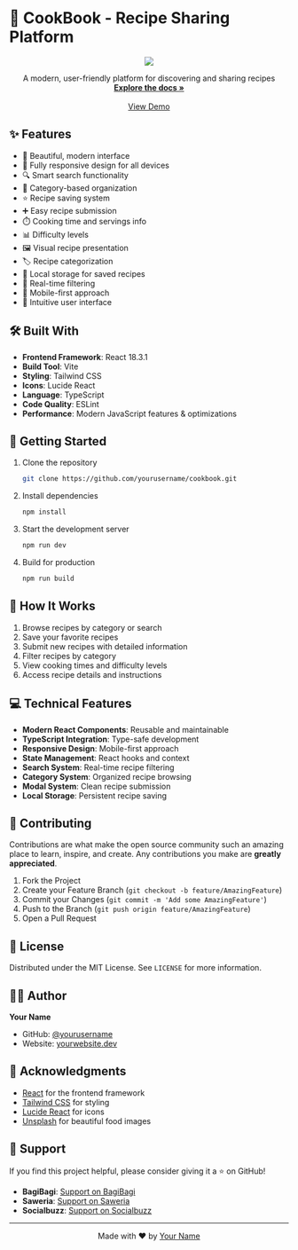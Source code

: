 # 🍳 CookBook - Recipe Sharing Platform

<div align="center">
  <img src="https://images.unsplash.com/photo-1556761175-b413da4baf72?auto=format&fit=crop&w=1200&q=80">
  
  <p align="center">
    A modern, user-friendly platform for discovering and sharing recipes
    <br />
    <a href="https://github.com/yourusername/cookbook"><strong>Explore the docs »</strong></a>
    <br />
    <br />
    <a href="https://cookbook-recipes.netlify.app/">View Demo</a>
  </p>
</div>

## ✨ Features

- 🎨 Beautiful, modern interface
- 📱 Fully responsive design for all devices
- 🔍 Smart search functionality
- 📂 Category-based organization
- ⭐ Recipe saving system
- ➕ Easy recipe submission
- ⏱️ Cooking time and servings info
- 📊 Difficulty levels
- 🖼️ Visual recipe presentation
- 🏷️ Recipe categorization
- 💾 Local storage for saved recipes
- 🔄 Real-time filtering
- 📱 Mobile-first approach
- 🎯 Intuitive user interface

## 🛠️ Built With

- **Frontend Framework**: React 18.3.1
- **Build Tool**: Vite
- **Styling**: Tailwind CSS
- **Icons**: Lucide React
- **Language**: TypeScript
- **Code Quality**: ESLint
- **Performance**: Modern JavaScript features & optimizations

## 🚀 Getting Started

1. Clone the repository
   ```sh
   git clone https://github.com/yourusername/cookbook.git
   ```

2. Install dependencies
   ```sh
   npm install
   ```

3. Start the development server
   ```sh
   npm run dev
   ```

4. Build for production
   ```sh
   npm run build
   ```

## 🌟 How It Works

1. Browse recipes by category or search
2. Save your favorite recipes
3. Submit new recipes with detailed information
4. Filter recipes by category
5. View cooking times and difficulty levels
6. Access recipe details and instructions

## 💻 Technical Features

- **Modern React Components**: Reusable and maintainable
- **TypeScript Integration**: Type-safe development
- **Responsive Design**: Mobile-first approach
- **State Management**: React hooks and context
- **Search System**: Real-time recipe filtering
- **Category System**: Organized recipe browsing
- **Modal System**: Clean recipe submission
- **Local Storage**: Persistent recipe saving

## 🤝 Contributing

Contributions are what make the open source community such an amazing place to learn, inspire, and create. Any contributions you make are **greatly appreciated**.

1. Fork the Project
2. Create your Feature Branch (`git checkout -b feature/AmazingFeature`)
3. Commit your Changes (`git commit -m 'Add some AmazingFeature'`)
4. Push to the Branch (`git push origin feature/AmazingFeature`)
5. Open a Pull Request

## 📝 License

Distributed under the MIT License. See `LICENSE` for more information.

## 👨‍💻 Author

**Your Name**
- GitHub: [@yourusername](https://github.com/yourusername)
- Website: [yourwebsite.dev](https://yourwebsite.dev)

## 🙏 Acknowledgments

- [React](https://reactjs.org) for the frontend framework
- [Tailwind CSS](https://tailwindcss.com) for styling
- [Lucide React](https://lucide.dev) for icons
- [Unsplash](https://unsplash.com) for beautiful food images

## 💖 Support

If you find this project helpful, please consider giving it a ⭐️ on GitHub!

- **BagiBagi**: [Support on BagiBagi](https://bagibagi.co/yourusername)
- **Saweria**: [Support on Saweria](https://saweria.co/yourusername)
- **Socialbuzz**: [Support on Socialbuzz](https://sociabuzz.com/yourusername)

---

<div align="center">
  Made with ❤️ by <a href="https://github.com/yourusername">Your Name</a>
</div>